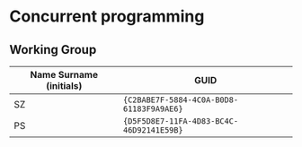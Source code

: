 # Concurrent programming

## Working Group

| Name Surname (initials) | GUID                                     |
| ----------------------- | ---------------------------------------- |
| SZ                      | `{C2BABE7F-5884-4C0A-B0D8-61183F9A9AE6}` |
| PS                      | `{D5F5D8E7-11FA-4D83-BC4C-46D92141E59B}` |